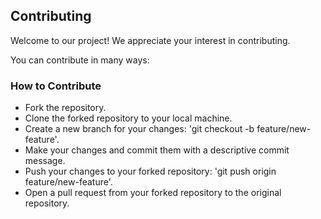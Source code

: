 ## Contributing

Welcome to our project! We appreciate your interest in contributing.

You can contribute in many ways:

### How to Contribute

- Fork the repository.
- Clone the forked repository to your local machine.
- Create a new branch for your changes: 'git checkout -b feature/new-feature'.
- Make your changes and commit them with a descriptive commit message.
- Push your changes to your forked repository: 'git push origin feature/new-feature'.
- Open a pull request from your forked repository to the original repository.






